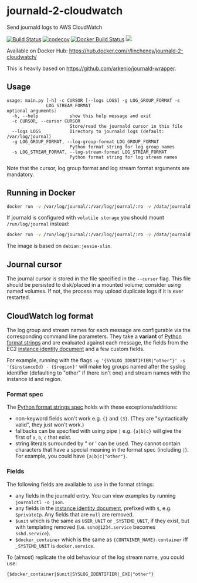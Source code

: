 # journald-2-cloudwatch
Send journald logs to AWS CloudWatch

[![Build Status](https://travis-ci.org/lincheney/journald-2-cloudwatch.svg?branch=master)](https://travis-ci.org/lincheney/journald-2-cloudwatch)
[![codecov](https://codecov.io/gh/lincheney/journald-2-cloudwatch/branch/master/graph/badge.svg)](https://codecov.io/gh/lincheney/journald-2-cloudwatch)
[![Docker Build Status](https://img.shields.io/docker/build/lincheney/journald-2-cloudwatch.svg)](https://hub.docker.com/r/lincheney/journald-2-cloudwatch/)
[![](https://images.microbadger.com/badges/image/lincheney/journald-2-cloudwatch.svg)](https://microbadger.com/images/lincheney/journald-2-cloudwatch "Get your own image badge on microbadger.com")

Available on Docker Hub: https://hub.docker.com/r/lincheney/journald-2-cloudwatch/

This is heavily based on https://github.com/arkenio/journald-wrapper.

## Usage

```
usage: main.py [-h] -c CURSOR [--logs LOGS] -g LOG_GROUP_FORMAT -s
               LOG_STREAM_FORMAT
optional arguments:
  -h, --help            show this help message and exit
  -c CURSOR, --cursor CURSOR
                        Store/read the journald cursor in this file
  --logs LOGS           Directory to journald logs (default: /var/log/journal)  
  -g LOG_GROUP_FORMAT, --log-group-format LOG_GROUP_FORMAT
                        Python format string for log group names  
  -s LOG_STREAM_FORMAT, --log-stream-format LOG_STREAM_FORMAT
                        Python format string for log stream names
```

Note that the cursor, log group format and log stream format arguments are mandatory.

## Running in Docker

```bash
docker run -v /var/log/journal/:/var/log/journal/:ro -v /data/journald:/data/journald/:rw lincheney/journald-2-cloudwatch -c ... -g ... -s ...
```

If journald is configured with `volatile storage` you should mount `/run/log/journal` instead:

```bash
docker run -v /run/log/journal/:/var/log/journal/:ro -v /data/journald:/data/journald/:rw lincheney/journald-2-cloudwatch -c ... -g ... -s ...
```

The image is based on `debian:jessie-slim`.

## Journal cursor

The journal cursor is stored in the file specified in the `--cursor` flag.
This file should be persisted to disk/placed in a mounted volume; consider using named volumes.
If not, the process may upload duplicate logs if it is ever restarted.

## CloudWatch log format

The log group and stream names for each message are configurable via the corresponding command line parameters. They take a **variant** of [Python format strings](https://docs.python.org/3/library/string.html#formatspec) and are evaluated against each message, the fields from the EC2 [instance identity document](https://docs.aws.amazon.com/AWSEC2/latest/UserGuide/instance-identity-documents.html) and a few custom fields.

For example, running with the flags `-g '{SYSLOG_IDENTIFIER|"other"}' -s '{$instanceId} - {$region}'` will make log groups named after the syslog identifier (defaulting to "other" if there isn't one) and stream names with the instance id and region.

### Format spec

The [Python format strings spec](https://docs.python.org/3/library/string.html#formatspec) holds with these exceptions/additions:
* non-keyword fields won't work e.g. `{}` and `{3}`. (They are "syntactically valid", they just won't work.)
* fallbacks can be specified with using pipe `|` e.g. `{a|b|c}` will give the first of `a`, `b`, `c` that exist.
* string literals surrounded by " or ' can be used. They cannot contain characters that have a special meaning in the format spec (including `|`). For example, you could have `{a|b|c|"other"}`.

### Fields

The following fields are available to use in the format strings:
* any fields in the journald entry. You can view examples by running `journalctl -o json`.
* any fields in the [instance identity document](https://docs.aws.amazon.com/AWSEC2/latest/UserGuide/instance-identity-documents.html), prefixed with `$`, e.g. `$privateIp`. Any fields that are `null` are removed.
* `$unit` which is the same as `USER_UNIT` or `_SYSTEMD_UNIT`, if they exist, but with templating removed (i.e. `sshd@1234.service` becomes `sshd.service`).
* `$docker_container` which is the same as `{CONTAINER_NAME}.container` iff `_SYSTEMD_UNIT` is `docker.service`.

To (almost) replicate the old behaviour of the log stream name, you could use:
```
{$docker_container|$unit|SYSLOG_IDENTIFIER|_EXE|"other"}
```
